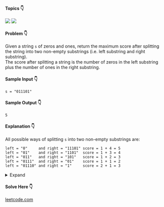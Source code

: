 #### Topics :point_down:
![](https://img.shields.io/badge/-prefix--sum-wheat) 
![](https://img.shields.io/badge/-string-wheat)

#### Problem :point_down:
Given a string `s` of zeros and ones, return the maximum score after splitting the string into two non-empty substrings (i.e. left substring and right substring).  
The score after splitting a string is the number of zeros in the left substring plus the number of ones in the right substring.
#### Sample Input :point_down:
```
s = "011101"
```
#### Sample Output :point_down:
```
5
```
#### Explanation :point_down:
All possible ways of splitting `s` into two non-empty substrings are:
```
left = "0"     and right = "11101" score = 1 + 4 = 5 
left = "01"    and right = "1101"  score = 1 + 3 = 4 
left = "011"   and right = "101"   score = 1 + 2 = 3 
left = "0111"  and right = "01"    score = 1 + 1 = 2 
left = "01110" and right = "1"     score = 2 + 1 = 3
```
<details>
<summary>Expand</summary>
  
#### Python :point_down:
```py
def solve(s):
    o = 0 
    z = [0 for i in range(len(s))]

    if s[0] == '0':
        z[0] = 1

    m = 0 # max score

    for i in range(1, len(s)):
        if s[i] == '0':
            z[i] += 1
        z[i] += z[i-1]

    for i in range(len(s)-1, 0, -1):
        if s[i] == '1':
            o += 1
        m = max(m, o + z[i-1])

    return m                
```
#### Time Complexity :point_down:
```
O(n)
```
#### Space Complexity :point_down:
```
O(n)
```
#### Python :point_down:
```py
def solve(s):
    z =  0           # zeroes
    o = s.count('1') # ones

    m = 0 # max score
    for i in range(len(s)-1):
        if s[i] == '0':
            z += 1
        else:
            o -= 1

        m = max(m, z + o)

    return m
```
#### Time Complexity :point_down:
```
O(n)
```
#### Space Complexity :point_down:
```
O(1)
```
</details>

#### Solve Here :point_down:
[leetcode.com](https://leetcode.com/problems/maximum-score-after-splitting-a-string/)
